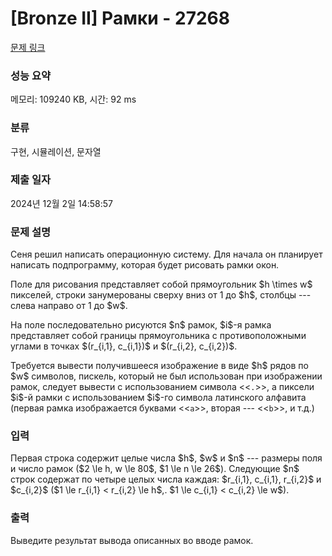 # [Bronze II] Рамки - 27268 

[문제 링크](https://www.acmicpc.net/problem/27268) 

### 성능 요약

메모리: 109240 KB, 시간: 92 ms

### 분류

구현, 시뮬레이션, 문자열

### 제출 일자

2024년 12월 2일 14:58:57

### 문제 설명

<p>Сеня решил написать операционную систему. Для начала он планирует написать подпрограмму, которая будет рисовать рамки окон.</p>

<p>Поле для рисования представляет собой прямоугольник $h \times w$ пикселей, строки занумерованы сверху вниз от 1 до $h$, столбцы --- слева направо от 1 до $w$.</p>

<p>На поле последовательно рисуются $n$ рамок, $i$-я рамка представляет собой границы прямоугольника с противоположными углами в точках $(r_{i,1}, c_{i,1})$ и $(r_{i,2}, c_{i,2})$. </p>

<p>Требуется вывести получившееся изображение в виде $h$ рядов по $w$ символов, пискель, который не был использован при изображении рамок, следует вывести с использованием символа <<<code>.</code>>>, а пиксели $i$-й рамки с использованием $i$-го символа латинского алфавита (первая рамка изображается буквами <<<code>a</code>>>, вторая --- <<<code>b</code>>>, и т.д.)</p>

### 입력 

 <p>Первая строка содержит целые числа $h$, $w$ и $n$ --- размеры поля и число рамок ($2 \le h, w \le 80$, $1 \le n \le 26$). Следующие $n$ строк содержат по четыре целых числа каждая: $r_{i,1}, c_{i,1}, r_{i,2}$ и $c_{i,2}$ ($1 \le r_{i,1} < r_{i,2} \le h$,. $1 \le c_{i,1} < c_{i,2} \le w$).</p>

### 출력 

 <p>Выведите результат вывода описанных во вводе рамок.</p>

